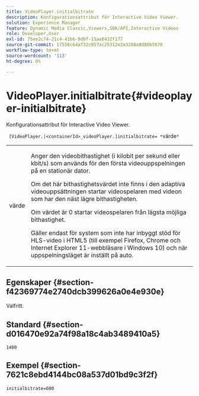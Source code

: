 ```yaml
---
title: VideoPlayer.initialbitrate
description: Konfigurationsattribut för Interactive Video Viewer.
solution: Experience Manager
feature: Dynamic Media Classic,Viewers,SDK/API,Interactive Videos
role: Developer,User
exl-id: 75ee2c74-21c4-41b6-9d0f-15aa8432f177
source-git-commit: 17556c64af32c957ac25312e2a3288a8d86b5679
workflow-type: tm+mt
source-wordcount: '113'
ht-degree: 0%

---
```


# VideoPlayer.initialbitrate{#videoplayer-initialbitrate}

Konfigurationsattribut för Interactive Video Viewer.

` [VideoPlayer.|<containerId>_videoPlayer.]initialbitrate= *`värde`*`

<table id="table_C616483932C2482CA9794DDD7313FD7C"> 
 <tbody> 
  <tr> 
   <td colname="col1"> <p> <span class="codeph"> värde </span> </p> </td> 
   <td colname="col2"> <p> Anger den videobithastighet (i kilobit per sekund eller kbit/s) som används för den första videouppspelningen på en stationär dator. </p> <p>Om det här bithastighetsvärdet inte finns i den adaptiva videouppsättningen startar videospelaren med videon som har den näst lägre bithastigheten. </p> <p>Om värdet är <span class="codeph"> 0</span> startar videospelaren från lägsta möjliga bithastighet. </p> <p>Gäller endast för system som inte har inbyggt stöd för HLS-video i HTML5 (till exempel Firefox, Chrome och Internet Explorer 11-webbläsare i Windows 10) och när uppspelningsläget är inställt på auto. </p> </td> 
  </tr> 
 </tbody> 
</table>

## Egenskaper {#section-f42369774e2740dcb399626a0e4e930e}

Valfritt.

## Standard {#section-d016470e92a74f98a18c4ab3489410a5}

`1400`

## Exempel {#section-7621c8ebd4144bc08a537d01bd9c3f2f}

```
initialbitrate=600
```
